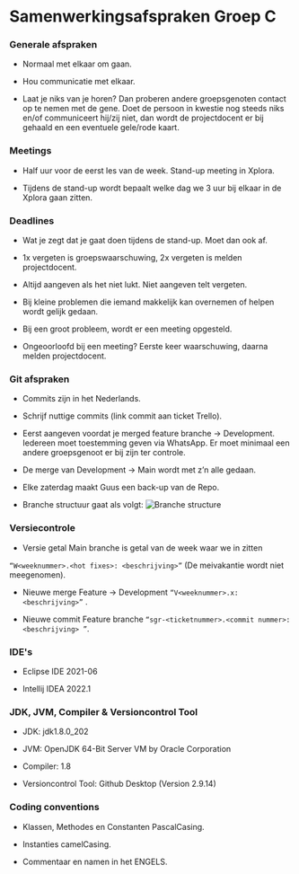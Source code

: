 # Samenwerkingsafspraken Groep C


### Generale afspraken

+	Normaal met elkaar om gaan.

+	Hou communicatie met elkaar.

+	Laat je niks van je horen? Dan proberen andere groepsgenoten contact op te nemen met de gene. Doet de persoon in kwestie nog steeds niks en/of communiceert hij/zij niet, dan wordt de projectdocent er bij gehaald en een eventuele gele/rode kaart.

### Meetings

+	Half uur voor de eerst les van de week. Stand-up meeting in Xplora.

+	Tijdens de stand-up wordt bepaalt welke dag we 3 uur bij elkaar in de Xplora gaan zitten.

### Deadlines

+	Wat je zegt dat je gaat doen tijdens de stand-up. Moet dan ook af.

+	1x vergeten is groepswaarschuwing, 2x vergeten is melden projectdocent.

+	Altijd aangeven als het niet lukt. Niet aangeven telt vergeten.

+	Bij kleine problemen die iemand makkelijk kan overnemen of helpen wordt gelijk gedaan.

+	Bij een groot probleem, wordt er een meeting opgesteld.

+	Ongeoorloofd bij een meeting? Eerste keer waarschuwing, daarna melden projectdocent.
### Git afspraken

+	Commits zijn in het Nederlands.

+	Schrijf nuttige commits (link commit aan ticket Trello).

+	Eerst aangeven voordat je merged feature branche -> Development. Iedereen moet toestemming geven via WhatsApp. Er moet minimaal een andere groepsgenoot er bij zijn ter controle.
+	De merge van Development -> Main wordt met z’n alle gedaan.

+	Elke zaterdag maakt Guus een back-up van de Repo. 
+ Branche structuur gaat als volgt:
![Branche structure](https://i.postimg.cc/mDFXQ4zS/Afbeelding1.jpg "Branche structure")

 
### Versiecontrole

+	Versie getal Main branche is getal van de week waar we in zitten

`“W<weeknummer>.<hot fixes>: <beschrijving>”` (De meivakantie wordt niet meegenomen).
+	Nieuwe merge Feature -> Development `“V<weeknummer>.x: <beschrijving>”` .

+	Nieuwe commit Feature branche `“sgr-<ticketnummer>.<commit nummer>: <beschrijving> ”`.

### IDE's


+	Eclipse IDE 2021-06

+	Intellij IDEA 2022.1

### JDK, JVM, Compiler & Versioncontrol Tool

+	JDK: jdk1.8.0_202

+	JVM: OpenJDK 64-Bit Server VM by Oracle Corporation

+	Compiler: 1.8

+	Versioncontrol Tool: Github Desktop (Version 2.9.14)

### Coding conventions

+	Klassen, Methodes en Constanten PascalCasing.

+	Instanties camelCasing.

+	Commentaar en namen in het ENGELS.
